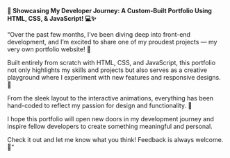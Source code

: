**🚀 Showcasing My Developer Journey: A Custom-Built Portfolio Using HTML, CSS, & JavaScript! 💻✨**

“Over the past few months, I’ve been diving deep into front-end development, and I’m excited to share one of my proudest projects — my very own portfolio website! 🎉

Built entirely from scratch with HTML, CSS, and JavaScript, this portfolio not only highlights my skills and projects but also serves as a creative playground where I experiment with new features and responsive designs. 📐

From the sleek layout to the interactive animations, everything has been hand-coded to reflect my passion for design and functionality. 🌟

I hope this portfolio will open new doors in my development journey and inspire fellow developers to create something meaningful and personal.

Check it out and let me know what you think! Feedback is always welcome. 🙌"
